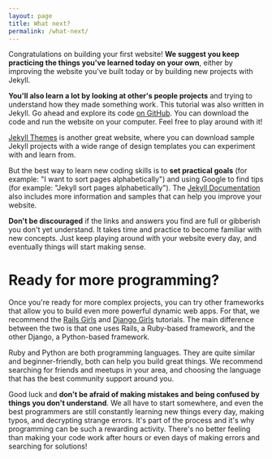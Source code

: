 ```yaml
---
layout: page
title: What next?
permalink: /what-next/
---
```


Congratulations on building your first website! **We suggest you keep practicing the things you've learned today on your own**, either by improving the website you've built today or by building new projects with Jekyll.

**You'll also learn a lot by looking at other's people projects** and trying to understand how they made something work. This tutorial was also written in Jekyll. Go ahead and explore its code <a href="{{ site.repository }}" target="_blank">on GitHub</a>. You can download the code and run the website on your computer. Feel free to play around with it!

<a href="http://jekyllthemes.org/" target="_blank">Jekyll Themes</a> is another great website, where you can download sample Jekyll projects with a wide range of design templates you can experiment with and learn from.

But the best way to learn new coding skills is to **set practical goals** (for example: "I want to sort pages alphabetically") and using Google to find tips (for example: "Jekyll sort pages alphabetically"). The <a href="http://jekyllrb.com/docs/home/" target="_blank">Jekyll Documentation</a> also includes more information and samples that can help you improve your website. 

**Don't be discouraged** if the links and answers you find are full or gibberish you don't yet understand. It takes time and practice to become familiar with new concepts. Just keep playing around with your website every day, and eventually things will start making sense.


# Ready for more programming?

Once you're ready for more complex projects, you can try other frameworks that allow you to build even more powerful dynamic web apps. For that, we recommend the <a href="http://guides.railsgirls.com/" target="_blank">Rails Girls</a> and <a href="http://tutorial.djangogirls.org/en/index.html" target="_blank">Django Girls</a> tutorials. The main difference between the two is that one uses Rails, a Ruby-based framework, and the other Django, a Python-based framework. 

Ruby and Python are both programming languages. They are quite similar and beginner-friendly, both can help you build great things. We recommend searching for friends and meetups in your area, and choosing the language that has the best community support around you.

Good luck and **don't be afraid of making mistakes and being confused by things you don't understand**. We all have to start somewhere, and even the best programmers are still constantly learning new things every day, making typos, and decrypting strange errors. It's part of the process and it's why programming can be such a rewarding activity. There's no better feeling than making your code work after hours or even days of making errors and searching for solutions!

